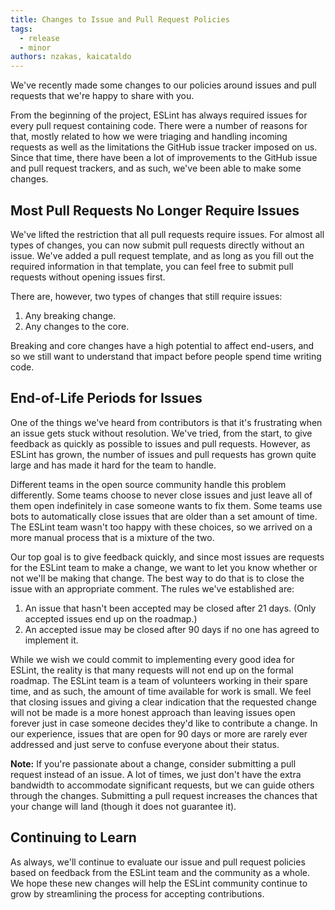 ```yaml
---
title: Changes to Issue and Pull Request Policies
tags:
  - release
  - minor
authors: nzakas, kaicataldo
---
```


We've recently made some changes to our policies around issues and pull requests that we're happy to share with you.

From the beginning of the project, ESLint has always required issues for every pull request containing code. There were a number of reasons for that, mostly related to how we were triaging and handling incoming requests as well as the limitations the GitHub issue tracker imposed on us. Since that time, there have been a lot of improvements to the GitHub issue and pull request trackers, and as such, we've been able to make some changes.

## Most Pull Requests No Longer Require Issues

We've lifted the restriction that all pull requests require issues. For almost all types of changes, you can now submit pull requests directly without an issue. We've added a pull request template, and as long as you fill out the required information in that template, you can feel free to submit pull requests without opening issues first.

There are, however, two types of changes that still require issues:

1. Any breaking change.
1. Any changes to the core.

Breaking and core changes have a high potential to affect end-users, and so we still want to understand that impact before people spend time writing code.

## End-of-Life Periods for Issues

One of the things we've heard from contributors is that it's frustrating when an issue gets stuck without resolution. We've tried, from the start, to give feedback as quickly as possible to issues and pull requests. However, as ESLint has grown, the number of issues and pull requests has grown quite large and has made it hard for the team to handle.

Different teams in the open source community handle this problem differently. Some teams choose to never close issues and just leave all of them open indefinitely in case someone wants to fix them. Some teams use bots to automatically close issues that are older than a set amount of time. The ESLint team wasn't too happy with these choices, so we arrived on a more manual process that is a mixture of the two.

Our top goal is to give feedback quickly, and since most issues are requests for the ESLint team to make a change, we want to let you know whether or not we'll be making that change. The best way to do that is to close the issue with an appropriate comment. The rules we've established are:

1. An issue that hasn't been accepted may be closed after 21 days. (Only accepted issues end up on the roadmap.)
2. An accepted issue may be closed after 90 days if no one has agreed to implement it.

While we wish we could commit to implementing every good idea for ESLint, the reality is that many requests will not end up on the formal roadmap. The ESLint team is a team of volunteers working in their spare time, and as such, the amount of time available for work is small. We feel that closing issues and giving a clear indication that the requested change will not be made is a more honest approach than leaving issues open forever just in case someone decides they'd like to contribute a change. In our experience, issues that are open for 90 days or more are rarely ever addressed and just serve to confuse everyone about their status.

**Note:** If you're passionate about a change, consider submitting a pull request instead of an issue. A lot of times, we just don't have the extra bandwidth to accommodate significant requests, but we can guide others through the changes. Submitting a pull request increases the chances that your change will land (though it does not guarantee it).

## Continuing to Learn

As always, we'll continue to evaluate our issue and pull request policies based on feedback from the ESLint team and the community as a whole. We hope these new changes will help the ESLint community continue to grow by streamlining the process for accepting contributions.
